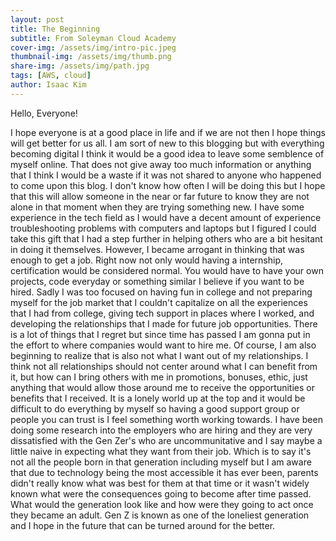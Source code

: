 ```yaml
---
layout: post
title: The Beginning
subtitle: From Soleyman Cloud Academy
cover-img: /assets/img/intro-pic.jpeg
thumbnail-img: /assets/img/thumb.png
share-img: /assets/img/path.jpg
tags: [AWS, cloud]
author: Isaac Kim
---
```


Hello, Everyone! 

I hope everyone is at a good place in life and if we are not then I hope things will get better for us all. I am sort of new to this blogging but with everything becoming digital I think it would be a good idea to leave some semblence of myself online. That does not give away too much information or anything that I think I would be a waste if it was not shared to anyone who happened to come upon this blog. I don't know how often I will be doing this but I hope that this will allow someone in the near or far future to know they are not alone in that moment when they are trying something new. I have some experience in the tech field as I would have a decent amount of experience troubleshooting problems with computers and laptops but I figured I could take this gift that I had a step further in helping others who are a bit hesitant in doing it themselves. However, I became arrogant in thinking that was enough to get a job. Right now not only would having a internship, certification would be considered normal. You would have to have your own projects, code everyday or something similar I believe if you want to be hired. Sadly I was too focused on having fun in college and not preparing myself for the job market that I couldn't capitalize on all the experiences that I had from college, giving tech support in places where I worked, and developing the relationships that I made for future job opportunities. There is a lot of things that I regret but since time has passed I am gonna put in the effort to where companies would want to hire me. Of course, I am also beginning to realize that is also not what I want out of my relationships. I think not all relationships should not center around what I can benefit from it, but how can I bring others with me in promotions, bonuses, ethic, just anything that would allow those around me to receive the opportunities or benefits that I received. It is a lonely world up at the top and it would be difficult to do everything by myself so having a good support group or people you can trust is I feel something worth working towards. I have been doing some research into the employers who are hiring and they are very dissatisfied with the Gen Zer's who are uncommunitative and I say maybe a little naive in expecting what they want from their job. Which is to say it's not all the people born in that generation including myself but I am aware that due to technology being the most accessible it has ever been, parents didn't really know what was best for them at that time or it wasn't widely known what were the consequences going to become after time passed. What would the generation look like and how were they going to act once they became an adult. Gen Z is known as one of the loneliest generation and I hope in the future that can be turned around for the better. 
